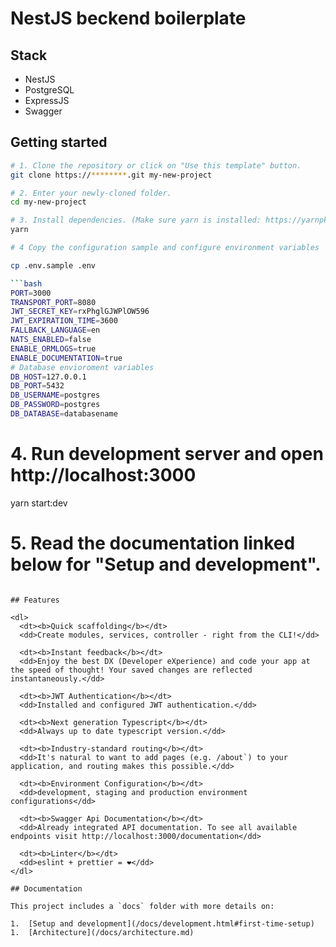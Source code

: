 # NestJS beckend boilerplate

## Stack
- NestJS
- PostgreSQL
- ExpressJS
- Swagger

## Getting started

```bash
# 1. Clone the repository or click on "Use this template" button.
git clone https://********.git my-new-project

# 2. Enter your newly-cloned folder.
cd my-new-project

# 3. Install dependencies. (Make sure yarn is installed: https://yarnpkg.com/lang/en/docs/install)
yarn

# 4 Copy the configuration sample and configure environment variables 

cp .env.sample .env

```bash
PORT=3000
TRANSPORT_PORT=8080
JWT_SECRET_KEY=rxPhglGJWPlOW596
JWT_EXPIRATION_TIME=3600
FALLBACK_LANGUAGE=en
NATS_ENABLED=false
ENABLE_ORMLOGS=true
ENABLE_DOCUMENTATION=true
# Database envioroment variables
DB_HOST=127.0.0.1
DB_PORT=5432
DB_USERNAME=postgres
DB_PASSWORD=postgres
DB_DATABASE=databasename
```
# 4. Run development server and open http://localhost:3000
yarn start:dev

# 5. Read the documentation linked below for "Setup and development".
```

## Features

<dl>
  <dt><b>Quick scaffolding</b></dt>
  <dd>Create modules, services, controller - right from the CLI!</dd>

  <dt><b>Instant feedback</b></dt>
  <dd>Enjoy the best DX (Developer eXperience) and code your app at the speed of thought! Your saved changes are reflected instantaneously.</dd>

  <dt><b>JWT Authentication</b></dt>
  <dd>Installed and configured JWT authentication.</dd>

  <dt><b>Next generation Typescript</b></dt>
  <dd>Always up to date typescript version.</dd>

  <dt><b>Industry-standard routing</b></dt>
  <dd>It's natural to want to add pages (e.g. /about`) to your application, and routing makes this possible.</dd>

  <dt><b>Environment Configuration</b></dt>
  <dd>development, staging and production environment configurations</dd>

  <dt><b>Swagger Api Documentation</b></dt>
  <dd>Already integrated API documentation. To see all available endpoints visit http://localhost:3000/documentation</dd>

  <dt><b>Linter</b></dt>  
  <dd>eslint + prettier = ❤️</dd>
</dl>

## Documentation

This project includes a `docs` folder with more details on:

1.  [Setup and development](/docs/development.html#first-time-setup)
1.  [Architecture](/docs/architecture.md)
